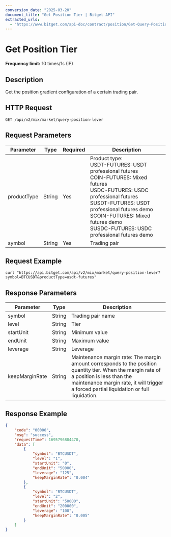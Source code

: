```yaml
---
conversion_date: "2025-03-20"
document_title: "Get Position Tier | Bitget API"
extracted_urls:
  - "https://www.bitget.com/api-doc/contract/position/Get-Query-Position-Lever"
---
```


# Get Position Tier

**Frequency limit:** 10 times/1s (IP)

## Description
Get the position gradient configuration of a certain trading pair.

## HTTP Request
```
GET /api/v2/mix/market/query-position-lever
```

## Request Parameters
| Parameter    | Type   | Required | Description                                                                 |
|--------------|--------|----------|-----------------------------------------------------------------------------|
| productType  | String | Yes      | Product type:<br>USDT-FUTURES: USDT professional futures<br>COIN-FUTURES: Mixed futures<br>USDC-FUTURES: USDC professional futures<br>SUSDT-FUTURES: USDT professional futures demo<br>SCOIN-FUTURES: Mixed futures demo<br>SUSDC-FUTURES: USDC professional futures demo |
| symbol       | String | Yes      | Trading pair                                                               |

## Request Example
```
curl "https://api.bitget.com/api/v2/mix/market/query-position-lever?symbol=BTCUSDT&productType=usdt-futures"
```

## Response Parameters
| Parameter         | Type   | Description                                                                                         |
|------------------|--------|-----------------------------------------------------------------------------------------------------|
| symbol           | String | Trading pair name                                                                                  |
| level            | String | Tier                                                                                                |
| startUnit        | String | Minimum value                                                                                      |
| endUnit          | String | Maximum value                                                                                      |
| leverage         | String | Leverage                                                                                           |
| keepMarginRate   | String | Maintenance margin rate: The margin amount corresponds to the position quantity tier. When the margin rate of a position is less than the maintenance margin rate, it will trigger a forced partial liquidation or full liquidation. |

## Response Example
```json
{
    "code": "00000",
    "msg": "success",
    "requestTime": 1695796884470,
    "data": [
        {
            "symbol": "BTCUSDT",
            "level": "1",
            "startUnit": "0",
            "endUnit": "50000",
            "leverage": "125",
            "keepMarginRate": "0.004"
        },
        {
            "symbol": "BTCUSDT",
            "level": "2",
            "startUnit": "50000",
            "endUnit": "200000",
            "leverage": "100",
            "keepMarginRate": "0.005"
        }
    ]
}
```

